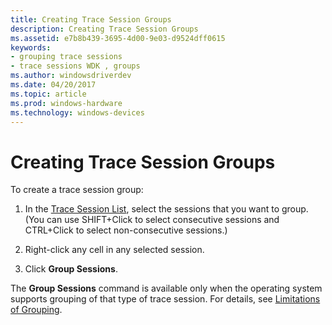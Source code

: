 ```yaml
---
title: Creating Trace Session Groups
description: Creating Trace Session Groups
ms.assetid: e7b8b439-3695-4d00-9e03-d9524dff0615
keywords:
- grouping trace sessions
- trace sessions WDK , groups
ms.author: windowsdriverdev
ms.date: 04/20/2017
ms.topic: article
ms.prod: windows-hardware
ms.technology: windows-devices
---
```


# Creating Trace Session Groups


To create a trace session group:

1.  In the [Trace Session List](trace-session-list.md), select the sessions that you want to group. (You can use SHIFT+Click to select consecutive sessions and CTRL+Click to select non-consecutive sessions.)

2.  Right-click any cell in any selected session.

3.  Click **Group Sessions**.

The **Group Sessions** command is available only when the operating system supports grouping of that type of trace session. For details, see [Limitations of Grouping](limitations-of-grouping.md).

 

 





